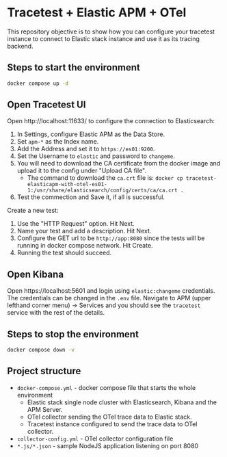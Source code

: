 # Tracetest + Elastic APM + OTel

This repository objective is to show how you can configure your tracetest instance to connect to Elastic stack instance and use it as its tracing backend.

## Steps to start the environment
```bash
docker compose up -d
```

## Open Tracetest UI
Open http://localhost:11633/ to configure the connection to Elasticsearch:
1. In Settings, configure Elastic APM as the Data Store.
2. Set `apm-*` as the Index name.
3. Add the Address and set it to `https://es01:9200`.
4. Set the Username to `elastic` and password to `changeme`.
5. You will need to download the CA certificate from the docker image and upload it to the config under "Upload CA file".
    * The command to download the `ca.crt` file is:
    `docker cp tracetest-elasticapm-with-otel-es01-1:/usr/share/elasticsearch/config/certs/ca/ca.crt .`
6. Test the commection and Save it, if all is successful.

Create a new test:
1. Use the "HTTP Request" option. Hit Next.
2. Name your test and add a description. Hit Next.
3. Configure the GET url to be `http://app:8080` since the tests will be running in docker compose network. Hit Create.
4. Running the test should succeed.


## Open Kibana
Open https://localhost:5601 and login using `elastic:changeme` credentials. The credentials can be changed in the `.env` file. Navigate to APM (upper lefthand corner menu) -> Services and you should see the `tracetest` service with the rest of the details.

## Steps to stop the environment
```bash
docker compose down -v
```

## Project structure
* `docker-compose.yml` - docker compose file that starts the whole environment
    * Elastic stack single node cluster with Elasticsearch, Kibana and the APM Server.
    * OTel collector sending the OTel trace data to Elastic stack.
    * Tracetest instance configured to send the trace data to OTel collector.
* `collector-config.yml` - OTel collector configuration file
* `*.js/*.json` - sample NodeJS application listening on port 8080
